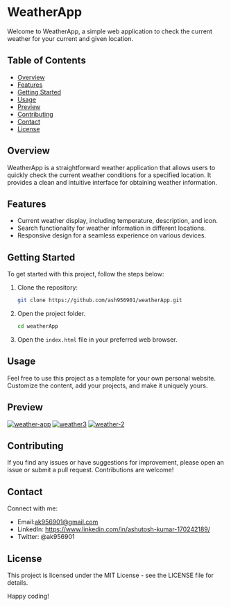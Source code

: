 # WeatherApp

Welcome to WeatherApp, a simple web application to check the current weather for your current and given location.

## Table of Contents

- [Overview](#overview)
- [Features](#features)
- [Getting Started](#getting-started)
- [Usage](#usage)
- [Preview](#preview)
- [Contributing](#contributing)
- [Contact](#contact)
- [License](#license)

## Overview

WeatherApp is a straightforward weather application that allows users to quickly check the current weather conditions for a specified location. It provides a clean and intuitive interface for obtaining weather information.

## Features

- Current weather display, including temperature, description, and icon.
- Search functionality for weather information in different locations.
- Responsive design for a seamless experience on various devices.

## Getting Started

To get started with this project, follow the steps below:

1. Clone the repository:
   ```bash
   git clone https://github.com/ash956901/weatherApp.git
2. Open the project folder.
   ```bash
   cd weatherApp
3. Open the `index.html` file in your preferred web browser.

## Usage

Feel free to use this project as a template for your own personal website. Customize the content, add your projects, and make it uniquely yours.

## Preview

<a href="https://ibb.co/47VD5HF"><img src="https://i.ibb.co/37C8LnT/weather-app.png" alt="weather-app" border="0"></a>
<a href="https://ibb.co/HKWqyH4"><img src="https://i.ibb.co/D1xQFRW/weather3.png" alt="weather3" border="0"></a>
<a href="https://ibb.co/cT9xBHf"><img src="https://i.ibb.co/PCytLnX/weather-2.png" alt="weather-2" border="0"></a>


## Contributing

If you find any issues or have suggestions for improvement, please open an issue or submit a pull request. Contributions are welcome!

## Contact

Connect with me:
- Email:ak956901@gmail.com
- LinkedIn: https://www.linkedin.com/in/ashutosh-kumar-170242189/
- Twitter: @ak956901

## License

This project is licensed under the MIT License - see the LICENSE file for details.

Happy coding!
